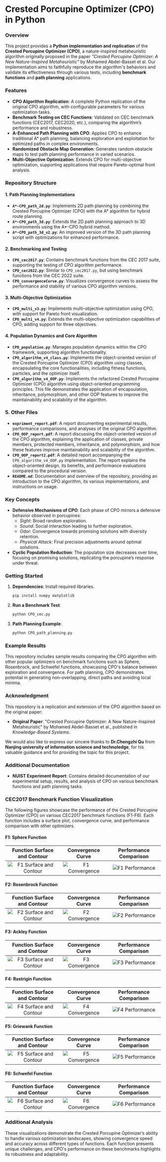 # Crested Porcupine Optimizer (CPO) in Python

### Overview

This project provides a **Python implementation and replication** of the **Crested Porcupine Optimizer (CPO)**, a nature-inspired metaheuristic algorithm originally proposed in the paper *"Crested Porcupine Optimizer: A New Nature-Inspired Metaheuristic"* by Mohamed Abdel-Basset et al. Our implementation aims to faithfully reproduce the algorithm's behaviors and validate its effectiveness through various tests, including **benchmark functions** and **path planning** applications.

### Features

- **CPO Algorithm Replication**: A complete Python replication of the original CPO algorithm, with configurable parameters for various optimization tasks.
- **Benchmark Testing on CEC Functions**: Validated on CEC benchmark functions (CEC2017, CEC2020, etc.), comparing the algorithm’s performance and robustness.
- **A-Enhanced Path Planning with CPO**: Applies CPO to enhance traditional A* path planning, balancing exploration and exploitation for optimized paths in complex environments.
- **Randomized Obstacle Map Generation**: Generates random obstacle maps to test path planning performance in varied scenarios.
- **Multi-Objective Optimization**: Extends CPO for multi-objective optimization, supporting applications that require Pareto-optimal front analysis.

### Repository Structure

#### 1. **Path Planning Implementations**
- **`A*-CPO_path_2d.py`**: Implements 2D path planning by combining the Crested Porcupine Optimizer (CPO) with the A* algorithm for hybrid route planning.
- **`A*-CPO_path_3d.py`**: Extends the 2D path planning approach to 3D environments using the A*-CPO hybrid method.
- **`A*-CPO_path_3d_v2.py`**: An improved version of the 3D path planning script with optimizations for enhanced performance.

#### 2. **Benchmarking and Testing**
- **`CPO_cec2017.py`**: Contains benchmark functions from the CEC 2017 suite, supporting the testing of CPO algorithm performance.
- **`CPO_cec2022.py`**: Similar to `CPO_cec2017.py`, but using benchmark functions from the CEC 2022 suite.
- **`CPO_convergenceCurve.py`**: Visualizes convergence curves to assess the performance and stability of various CPO algorithm versions.

#### 3. **Multi-Objective Optimization**
- **`CPO_multi_v3.py`**: Implements multi-objective optimization using CPO, with support for Pareto front visualization.
- **`CPO_multi_v4.py`**: Extends the multi-objective optimization capabilities of CPO, adding support for three objectives.

#### 4. **Population Dynamics and Core Algorithm**
- **`CPO_population.py`**: Manages population dynamics within the CPO framework, supporting algorithm functionality.
- **`CPO_algorithm_v4_class.py`**: Implements the object-oriented version of the Crested Porcupine Optimizer (CPO) algorithm using classes, encapsulating the core functionalities, including fitness functions, particles, and the optimizer itself.
- **`CPO_algorithm_v4_OOP.py`**: Implements the refactored Crested Porcupine Optimizer (CPO) algorithm using object-oriented programming principles. This file demonstrates the application of encapsulation, inheritance, polymorphism, and other OOP features to improve the maintainability and scalability of the algorithm.

### 5. **Other Files**
- **`expriment_report.pdf`**: A report documenting experimental results, performance comparisons, and analyses of the original CPO algorithm.
- **`CPO_OOP_report.pdf`**: A report discussing the object-oriented version of the CPO algorithm, explaining the application of classes, private members, protected members, inheritance, and polymorphism, and how these features improve maintainability and scalability of the algorithm.
- **`CPO_OOP_report2.pdf`**: A detailed report accompanying the `CPO_algorithm_v4_OOP.py` implementation. The report explains the object-oriented design, its benefits, and performance evaluations compared to the procedural version.
- **`README.md`**: Documentation and overview of the repository, providing an introduction to the CPO algorithm, its various implementations, and instructions on usage.



### Key Concepts

- **Defensive Mechanisms of CPO**: Each phase of CPO mirrors a defensive behavior observed in porcupines:
  - *Sight*: Broad random exploration.
  - *Sound*: Social interaction leading to further exploration.
  - *Odor*: Convergence towards promising solutions with diversity retention.
  - *Physical Attack*: Final precision adjustments around optimal solutions.
- **Cyclic Population Reduction**: The population size decreases over time, focusing on promising solutions, replicating the porcupine’s response under threat.

### Getting Started

1. **Dependencies**: Install required libraries.
   ```bash
   pip install numpy matplotlib

2. **Run a Benchmark Test**:

   ```bash
   python CPO_cec.py
   ```

3. **Path Planning Example**:

   ```bash
   python CPO_path_planning.py
   ```

### Example Results

This repository includes sample results comparing the CPO algorithm with other popular optimizers on benchmark functions such as Sphere, Rosenbrock, and Schwefel functions, showcasing CPO's balance between exploration and convergence. For path planning, CPO demonstrates potential in generating non-overlapping, direct paths and avoiding local minima.

### Acknowledgment

This repository is a replication and extension of the CPO algorithm based on the original paper:

- **Original Paper**: "Crested Porcupine Optimizer: A New Nature-Inspired Metaheuristic" by Mohamed Abdel-Basset et al., published in *Knowledge-Based Systems*.

We would also like to express our sincere thanks to **Dr.Chengzhi Qu** from **Nanjing university of information science and technoledge**, for his valuable guidance and for providing the topic for this project.


### Additional Documentation

- **NUIST Experiment Report**: Contains detailed documentation of our experimental setup, results, and analysis of CPO on various benchmark functions and path planning tasks.

### CEC2017 Benchmark Function Visualization

The following figures showcase the performance of the Crested Porcupine Optimizer (CPO) on various CEC2017 benchmark functions (F1-F6). Each function includes a surface plot, convergence curve, and performance comparison with other optimizers.

#### F1: Sphere Function
| Function Surface and Contour | Convergence Curve | Performance Comparison |
|:-----------------------------:|:-----------------:|:----------------------:|
| ![F1 Surface and Contour](images/F_1.3.png) | ![F1 Convergence](images/F_1.png) | ![F1 Performance](images/F_1.2.png) |

#### F2: Rosenbrock Function
| Function Surface and Contour | Convergence Curve | Performance Comparison |
|:-----------------------------:|:-----------------:|:----------------------:|
| ![F2 Surface and Contour](images/F_2.3.png) | ![F2 Convergence](images/F_2.png) | ![F2 Performance](images/F_2.2.png) |

#### F3: Ackley Function
| Function Surface and Contour | Convergence Curve | Performance Comparison |
|:-----------------------------:|:-----------------:|:----------------------:|
| ![F3 Surface and Contour](images/F_3.3.png) | ![F3 Convergence](images/F_3.png) | ![F3 Performance](images/F_3.2.png) |

#### F4: Rastrigin Function
| Function Surface and Contour | Convergence Curve | Performance Comparison |
|:-----------------------------:|:-----------------:|:----------------------:|
| ![F4 Surface and Contour](images/F_4.3.png) | ![F4 Convergence](images/F_4.png) | ![F4 Performance](images/F_4.2.png) |

#### F5: Griewank Function
| Function Surface and Contour | Convergence Curve | Performance Comparison |
|:-----------------------------:|:-----------------:|:----------------------:|
| ![F5 Surface and Contour](images/F_5.3.png) | ![F5 Convergence](images/F_5.png) | ![F5 Performance](images/F_5.2.png) |

#### F6: Schwefel Function
| Function Surface and Contour | Convergence Curve | Performance Comparison |
|:-----------------------------:|:-----------------:|:----------------------:|
| ![F6 Surface and Contour](images/F_6.3.png) | ![F6 Convergence](images/F_6.png) | ![F6 Performance](images/F_6.2.png) |

### Additional Analysis

These visualizations demonstrate the Crested Porcupine Optimizer’s ability to handle various optimization landscapes, showing convergence speed and accuracy across different types of functions. Each function presents unique challenges, and CPO's performance on these benchmarks highlights its robustness and adaptability.

